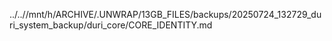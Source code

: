 ../..//mnt/h/ARCHIVE/.UNWRAP/13GB_FILES/backups/20250724_132729_duri_system_backup/duri_core/CORE_IDENTITY.md